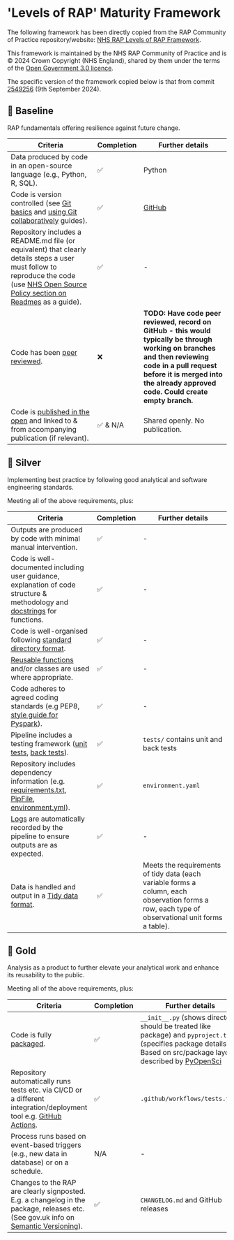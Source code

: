 # 'Levels of RAP' Maturity Framework

The following framework has been directly copied from the RAP Community of Practice repository/website: [NHS RAP Levels of RAP Framework](https://nhsdigital.github.io/rap-community-of-practice/introduction_to_RAP/levels_of_RAP/).

This framework is maintained by the NHS RAP Community of Practice and is © 2024 Crown Copyright (NHS England), shared by them under the terms of the [Open Government 3.0 licence](https://www.nationalarchives.gov.uk/doc/open-government-licence/version/3/).

The specific version of the framework copied below is that from commit [2549256](https://github.com/NHSDigital/rap-community-of-practice/commit/2549256498886d6d7ea4cdb736e2a2864c8bb461) (9th September 2024).

## 🥉 Baseline

RAP fundamentals offering resilience against future change.

| Criteria | Completion | Further details |
| - | - | - |
| Data produced by code in an open-source language (e.g., Python, R, SQL). | ✅ | Python |
| Code is version controlled (see [Git basics](https://nhsdigital.github.io/rap-community-of-practice/training_resources/git/introduction-to-git/) and [using Git collaboratively](https://nhsdigital.github.io/rap-community-of-practice/training_resources/git/using-git-collaboratively/) guides). | ✅ | [GitHub](https://github.com/pythonhealthdatascience/rap_template_python_des/) |
| Repository includes a README.md file (or equivalent) that clearly details steps a user must follow to reproduce the code (use [NHS Open Source Policy section on Readmes](https://github.com/nhsx/open-source-policy/blob/main/open-source-policy.md#b-readmes) as a guide). | ✅ | - |
| Code has been [peer reviewed](https://nhsdigital.github.io/rap-community-of-practice/implementing_RAP/workflow/code-review/). | ❌ | **TODO: Have code peer reviewed, record on GitHub - this would typically be through working on branches and then reviewing code in a pull request before it is merged into the already approved code. Could create empty branch.** |
| Code is [published in the open](https://nhsdigital.github.io/rap-community-of-practice/implementing_RAP/publishing_code/how-to-publish-your-code-in-the-open/) and linked to & from accompanying publication (if relevant). | ✅ & N/A | Shared openly. No publication. |

## 🥈 Silver

Implementing best practice by following good analytical and software engineering standards.

Meeting all of the above requirements, plus:

| Criteria | Completion | Further details |
| - | - | - |
| Outputs are produced by code with minimal manual intervention. | ✅ | - |
| Code is well-documented including user guidance, explanation of code structure & methodology and [docstrings](https://nhsdigital.github.io/rap-community-of-practice/training_resources/python/python-functions/#documentation) for functions. | ✅ | - |
| Code is well-organised following [standard directory format](https://nhsdigital.github.io/rap-community-of-practice/training_resources/python/project-structure-and-packaging/). | ✅ | - |
| [Reusable functions](https://nhsdigital.github.io/rap-community-of-practice/training_resources/python/python-functions/) and/or classes are used where appropriate. | ✅ | - |
| Code adheres to agreed coding standards (e.g PEP8, [style guide for Pyspark](https://nhsdigital.github.io/rap-community-of-practice/training_resources/pyspark/pyspark-style-guide/)). | ✅ | - |
| Pipeline includes a testing framework ([unit tests](https://nhsdigital.github.io/rap-community-of-practice/training_resources/python/unit-testing/), [back tests](https://nhsdigital.github.io/rap-community-of-practice/training_resources/python/backtesting/)). | ✅ | `tests/` contains unit and back tests |
| Repository includes dependency information (e.g. [requirements.txt](https://pip.pypa.io/en/stable/user_guide/#requirements-files), [PipFile](https://github.com/pypa/pipfile/blob/main/README.rst), [environment.yml](https://nhsdigital.github.io/rap-community-of-practice/training_resources/python/virtual-environments/conda/)). | ✅ | `environment.yaml` |
| [Logs](https://nhsdigital.github.io/rap-community-of-practice/training_resources/python/logging-and-error-handling/) are automatically recorded by the pipeline to ensure outputs are as expected. | ✅ | - |
| Data is handled and output in a [Tidy data format](https://medium.com/@kimrodrikwa/untidy-data-a90b6e3ebe4c). | ✅ | Meets the requirements of tidy data (each variable forms a column, each observation forms a row, each type of observational unit forms a table). |

## 🥇 Gold 

Analysis as a product to further elevate your analytical work and enhance its reusability to the public.

Meeting all of the above requirements, plus:

| Criteria | Completion | Further details |
| - | - | - |
| Code is fully [packaged](https://packaging.python.org/en/latest/). | ✅ | `__init__.py` (shows directory should be treated like package) and `pyproject.toml` (specifies package details). Based on src/package layout described by [PyOpenSci](https://www.pyopensci.org/python-package-guide/package-structure-code/python-package-structure.html) |
| Repository automatically runs tests etc. via CI/CD or a different integration/deployment tool e.g. [GitHub Actions](https://docs.github.com/en/actions). | ✅ | `.github/workflows/tests.yaml` |
| Process runs based on event-based triggers (e.g., new data in database) or on a schedule. | N/A | - |
| Changes to the RAP are clearly signposted. E.g. a changelog in the package, releases etc. (See gov.uk info on [Semantic Versioning](https://github.com/alphagov/govuk-frontend/blob/main/docs/contributing/versioning.md)). | ✅ | `CHANGELOG.md` and GitHub releases |